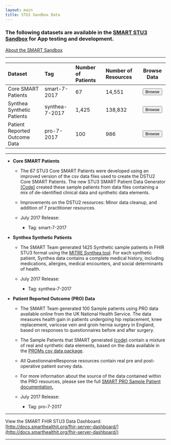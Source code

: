 ```yaml
---
layout: main
title: STU3 Sandbox Data
---
```


### The following datasets are available in the [SMART STU3 Sandbox](https://sandbox.smarthealthit.org/smartstu3) for App testing and development.

[About the SMART Sandbox](http://docs.smarthealthit.org/sandbox/)

---


<div class="before-table"></div>

| Dataset|Tag|Number of Patients|Number of Resources| Browse Data|
| :-------------|:--------|:-------|:--------|:--------:|
| Core SMART Patients |smart-7-2017 |67  |14,551 |<button href="#" class="open-picker" data-tags="smart-7-2017" data-stu="r3">Browse</button>|
| Synthea Synthetic Patients | synthea-7-2017 |1,425 | 138,832   |<button href="#" class="open-picker" data-tags="synthea-7-2017" data-stu="r3">Browse</button>|
| Patient Reported Outcome Data | pro-7-2017 |100 |986 |<button href="#" class="open-picker" data-tags="pro-7-2017" data-stu="r3">Browse</button>|


---

* **Core SMART Patients** 
  * The 67 STU3 Core SMART Patients were developed using an improved version of the csv data files used to create the DSTU2 Core SMART Patients. The new STU3 SMART Patient Data Generator [(Code)](https://github.com/smart-on-fhir/sample-patients-stu3) created these sample patients from data files containing a mix of de-identified clinical data and synthetic data elements.
  * Improvements on the DSTU2 resources: Minor data cleanup, and addition of 7 practitioner resources.  
  
  * July 2017 Release:
    * Tag: smart-7-2017
    
    
* **Synthea Synthetic Patients** 
  * The SMART Team generated 1425 Synthetic sample patients in FHIR STU3 format using the [MITRE Synthea tool](https://synthetichealth.github.io/synthea/). For each synthetic patient, Synthea data contains a complete medical history, including medications, allergies, medical encounters, and social determinants of health. 
  
  * July 2017 Release:
    * Tag: synthea-7-2017
    
    
* **Patient Reported Outcome (PRO) Data**
  * The SMART Team generated 100 Sample patients using PRO data available online from the UK National Health Service. The data measures health gain in patients undergoing hip replacement, knee replacement, varicose vein and groin hernia surgery in England, based on responses to questionnaires before and after surgery.
  * The Sample Patients that SMART generated [(code)](https://github.com/smart-on-fhir/sample-patients-prom) contain a mixture of real and synthetic data elements, based on the data available in the [PROMs csv data package](http://content.digital.nhs.uk/catalogue/PUB23908).
  * All QuestionnaireResponse resources contain real pre and post-operative patient survey data. 
  * For more information about the source of the data contained within the PRO resources, please see the full [SMART PRO Sample Patient documentation.](http://docs.smarthealthit.org/data/pro-full) 
  
  * July 2017 Release:
    * Tag: pro-7-2017
 
 ---
 
View the SMART FHIR STU3 Data Dashboard: [http://docs.smarthealthit.org/fhir-server-dashboard/](http://docs.smarthealthit.org/fhir-server-dashboard/)
 
 ---

 

